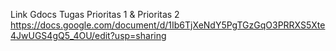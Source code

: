 Link Gdocs Tugas Prioritas 1 & Prioritas 2 https://docs.google.com/document/d/1Ib6TjXeNdY5PgTGzGqO3PRRXS5Xte4JwUGS4gQ5_4OU/edit?usp=sharing
